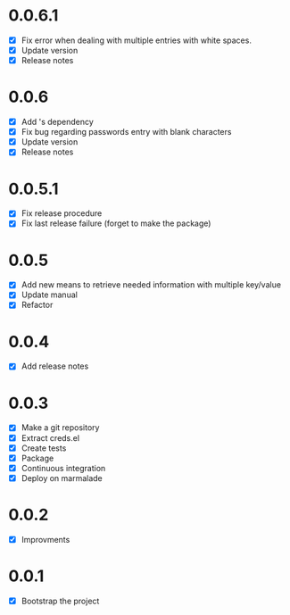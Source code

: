 # 0.0.6.1

- [X] Fix error when dealing with multiple entries with white spaces.
- [X] Update version
- [X] Release notes

# 0.0.6

- [X] Add 's dependency
- [X] Fix bug regarding passwords entry with blank characters
- [X] Update version
- [X] Release notes

# 0.0.5.1

- [X] Fix release procedure
- [X] Fix last release failure (forget to make the package)

# 0.0.5

- [X] Add new means to retrieve needed information with multiple key/value
- [X] Update manual
- [X] Refactor

# 0.0.4

- [X] Add release notes

# 0.0.3

- [X] Make a git repository
- [X] Extract creds.el
- [X] Create tests
- [X] Package
- [X] Continuous integration
- [X] Deploy on marmalade

# 0.0.2

- [X] Improvments

# 0.0.1

- [X] Bootstrap the project
